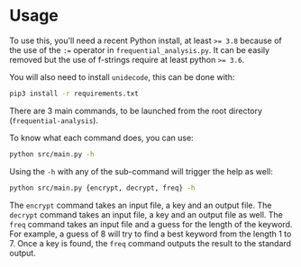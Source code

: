 # Usage

To use this, you'll need a recent Python install, at least `>= 3.8` because of
the use of the `:=` operator in `frequential_analysis.py`. It can be easily
removed but the use of f-strings require at least python `>= 3.6`. 

You will also need to install `unidecode`, this can be done with: 

```sh
pip3 install -r requirements.txt
```

There are 3 main commands, to be launched from the root directory
(`frequential-analysis`). 

To know what each command does, you can use: 

```sh
python src/main.py -h
```

Using the `-h` with any of the sub-command will trigger the help as well: 

```sh
python src/main.py {encrypt, decrypt, freq} -h 
```

The `encrypt` command takes an input file, a key and an output file. The
`decrypt` command takes an input file, a key and an output file as well. The
`freq` command takes an input file and a guess for the length of the
keyword. For example, a guess of 8 will try to find a best keyword from the
length 1 to 7. Once a key is found, the `freq` command outputs the result to the
standard output.



